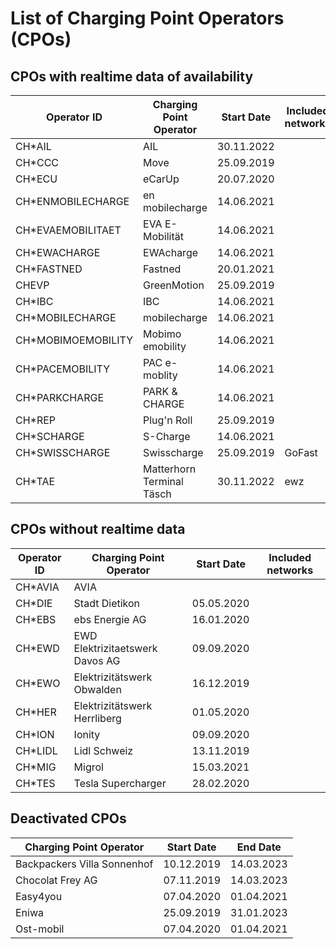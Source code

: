 # List of Charging Point Operators (CPOs)

## CPOs with realtime data of availability

| Operator ID | Charging Point Operator | Start Date | Included networks
| --- | --- | --- | ---
| CH*AIL | AIL | 30.11.2022 |
| CH*CCC | Move | 25.09.2019 |
| CH*ECU | eCarUp | 20.07.2020 |
| CH*ENMOBILECHARGE | en mobilecharge | 14.06.2021 |
| CH*EVAEMOBILITAET | EVA E-Mobilität | 14.06.2021 |
| CH*EWACHARGE | EWAcharge | 14.06.2021 |
| CH*FASTNED | Fastned | 20.01.2021 | 
| CHEVP | GreenMotion | 25.09.2019 |
| CH*IBC | IBC | 14.06.2021 |
| CH*MOBILECHARGE | mobilecharge | 14.06.2021 |
| CH*MOBIMOEMOBILITY | Mobimo emobility | 14.06.2021 |
| CH*PACEMOBILITY | PAC e-moblity | 14.06.2021 |
| CH*PARKCHARGE | PARK & CHARGE | 14.06.2021 |
| CH*REP | Plug'n Roll | 25.09.2019 |
| CH*SCHARGE | S-Charge | 14.06.2021 |
| CH*SWISSCHARGE | Swisscharge | 25.09.2019 | GoFast
| CH*TAE | Matterhorn Terminal Täsch | 30.11.2022 | ewz

## CPOs without realtime data

| Operator ID | Charging Point Operator | Start Date | Included networks
| --- | --- | --- | ---
| CH*AVIA | AVIA | 
| CH*DIE | Stadt Dietikon | 05.05.2020
| CH*EBS | ebs Energie AG | 16.01.2020
| CH*EWD | EWD Elektrizitaetswerk Davos AG | 09.09.2020
| CH*EWO | Elektrizitätswerk Obwalden | 16.12.2019
| CH*HER | Elektrizitätswerk Herrliberg | 01.05.2020
| CH*ION | Ionity | 09.09.2020
| CH*LIDL | Lidl Schweiz | 13.11.2019
| CH*MIG | Migrol | 15.03.2021
| CH*TES | Tesla Supercharger | 28.02.2020


## Deactivated CPOs

| Charging Point Operator | Start Date | End Date
| --- | --- | ---
| Backpackers Villa Sonnenhof | 10.12.2019 | 14.03.2023
| Chocolat Frey AG | 07.11.2019 | 14.03.2023
| Easy4you | 07.04.2020 | 01.04.2021
| Eniwa | 25.09.2019 | 31.01.2023
| Ost-mobil | 07.04.2020 | 01.04.2021
